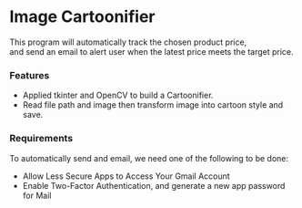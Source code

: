 # Image Cartoonifier

This program will automatically track the chosen product price,<br/>
and send an email to alert user when the latest price meets the target price.

### Features

* Applied tkinter and OpenCV to build a Cartoonifier.
* Read file path and image then transform image into cartoon style and save.

### Requirements

To automatically send and email, we need one of the following to be done:

* Allow Less Secure Apps to Access Your Gmail Account
* Enable Two-Factor Authentication, and generate a new app password for Mail